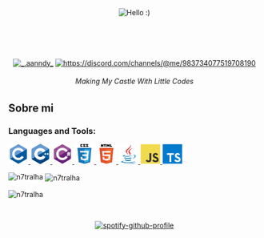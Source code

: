 <br><br><br><br>
<div align="center">
    <img src="https://readme-typing-svg.demolab.com?font=Bowlby+One+SC&size=25&duration=2000&pause=1200&color=5F1DAE&center=true&vCenter=true&width=435&lines=Hi+There%2C+I'm+Nicolas+%3A);A+Passionate+Developer;Software+Engineer;Full+Stack+Developer;Always+Learning+New+Things;Hola%2C+soy+Nicolas+%3A);Un+Developer+Apasionado;Ingeniero+De+Software;Full+Stack+Developer;Siempre+Aprendiendo+Cosas+Nuevas" alt="Hello :)" />
</div>
<br><br><br><br>
<p align="center">
<a href="https://instagram.com/_.aanndy_" target="blank"><img align="center" src="https://raw.githubusercontent.com/rahuldkjain/github-profile-readme-generator/master/src/images/icons/Social/instagram.svg" alt="_.aanndy_" height="30" width="40" /></a>
<a href="https://discord.com/channels/@me/983734077519708190" target="blank"><img align="center" src="https://raw.githubusercontent.com/rahuldkjain/github-profile-readme-generator/master/src/images/icons/Social/discord.svg" alt="https://discord.com/channels/@me/983734077519708190" height="30" width="40" /></a>
</p>

<h6 align="center">Making My Castle With Little Codes</h6>


## Sobre mi

<h3 align="left">Languages and Tools:</h3>
<p align="left"> <a href="https://www.cprogramming.com/" target="_blank" rel="noreferrer"> <img src="https://raw.githubusercontent.com/devicons/devicon/master/icons/c/c-original.svg" alt="c" width="40" height="40"/> </a> <a href="https://www.w3schools.com/cpp/" target="_blank" rel="noreferrer"> <img src="https://raw.githubusercontent.com/devicons/devicon/master/icons/cplusplus/cplusplus-original.svg" alt="cplusplus" width="40" height="40"/> </a> <a href="https://www.w3schools.com/cs/" target="_blank" rel="noreferrer"> <img src="https://raw.githubusercontent.com/devicons/devicon/master/icons/csharp/csharp-original.svg" alt="csharp" width="40" height="40"/> </a> <a href="https://www.w3schools.com/css/" target="_blank" rel="noreferrer"> <img src="https://raw.githubusercontent.com/devicons/devicon/master/icons/css3/css3-original-wordmark.svg" alt="css3" width="40" height="40"/> </a> <a href="https://www.w3.org/html/" target="_blank" rel="noreferrer"> <img src="https://raw.githubusercontent.com/devicons/devicon/master/icons/html5/html5-original-wordmark.svg" alt="html5" width="40" height="40"/> </a> <a href="https://www.java.com" target="_blank" rel="noreferrer"> <img src="https://raw.githubusercontent.com/devicons/devicon/master/icons/java/java-original.svg" alt="java" width="40" height="40"/> </a> <a href="https://developer.mozilla.org/en-US/docs/Web/JavaScript" target="_blank" rel="noreferrer"> <img src="https://raw.githubusercontent.com/devicons/devicon/master/icons/javascript/javascript-original.svg" alt="javascript" width="40" height="40"/> </a> <a href="https://www.typescriptlang.org/" target="_blank" rel="noreferrer"> <img src="https://raw.githubusercontent.com/devicons/devicon/master/icons/typescript/typescript-original.svg" alt="typescript" width="40" height="40"/> </a> </p>

<p><img align="left" src="https://github-readme-stats.vercel.app/api/top-langs?username=n7tralha&show_icons=true&locale=en&layout=compact" alt="n7tralha" /></p>

<p>&nbsp;<img align="center" src="https://github-readme-stats.vercel.app/api?username=n7tralha&show_icons=true&locale=en" alt="n7tralha" /></p>

<p><img align="center" src="https://github-readme-streak-stats.herokuapp.com/?user=n7tralha&" alt="n7tralha" /></p>


&nbsp;<div align="center">
  [![spotify-github-profile](https://spotify-github-profile.kittinanx.com/api/view?uid=31xr6mapjgtvmiwlrptm4cajadla&cover_image=true&theme=novatorem&show_offline=true&background_color=000000&interchange=false&bar_color=ffffff&bar_color_cover=false)](https://spotify-github-profile.kittinanx.com/api/view?uid=31xr6mapjgtvmiwlrptm4cajadla&redirect=true)
</div>
